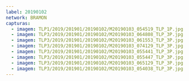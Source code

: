 ```yaml
---
label: 20190102
network: BRAMON
capturas:
  - imagem: TLP1/2019/201901/20190102/M20190103_054519_TLP_1P.jpg
  - imagem: TLP3/2019/201901/20190102/M20190103_064808_TLP_3P.jpg
  - imagem: TLP3/2019/201901/20190102/M20190103_061553_TLP_3P.jpg
  - imagem: TLP3/2019/201901/20190102/M20190103_074129_TLP_3P.jpg
  - imagem: TLP3/2019/201901/20190102/M20190103_055441_TLP_3P.jpg
  - imagem: TLP3/2019/201901/20190102/M20190103_055447_TLP_3P.jpg
  - imagem: TLP3/2019/201901/20190102/M20190103_065129_TLP_3P.jpg
  - imagem: TLP3/2019/201901/20190102/M20190103_054038_TLP_3P.jpg
---
```

